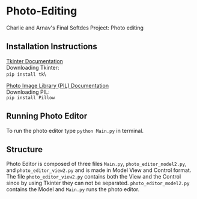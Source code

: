 # Photo-Editing
Charlie and Arnav's Final Softdes Project: Photo editing

## Installation Instructions
[Tkinter Documentation](https://docs.python.org/3/library/tkinter.html)\
Downloading Tkinter:\
`pip install tk`\

[Photo Image Library (PIL) Documentation](https://pypi.org/project/Pillow/)\
Downloading PIL:\
`pip install Pillow`

## Running Photo Editor
To run the photo editor type `python Main.py` in terminal.

## Structure

Photo Editor is composed of three files `Main.py`, `photo_editor_model2.py`, and `photo_editor_view2.py` and is made in Model View and Control format. The file `photo_editor_view2.py` contains both the View and the Control since by using Tkinter they can not be separated. `photo_editor_model2.py` contains the Model and `Main.py` runs the photo editor.